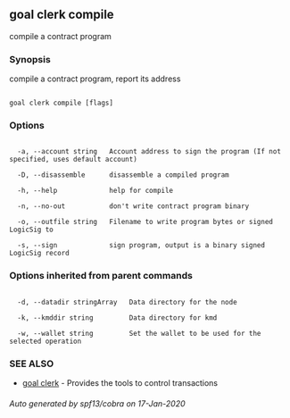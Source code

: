 ## goal clerk compile



compile a contract program



### Synopsis



compile a contract program, report its address



```

goal clerk compile [flags]

```



### Options



```

  -a, --account string   Account address to sign the program (If not specified, uses default account)

  -D, --disassemble      disassemble a compiled program

  -h, --help             help for compile

  -n, --no-out           don't write contract program binary

  -o, --outfile string   Filename to write program bytes or signed LogicSig to

  -s, --sign             sign program, output is a binary signed LogicSig record

```



### Options inherited from parent commands



```

  -d, --datadir stringArray   Data directory for the node

  -k, --kmddir string         Data directory for kmd

  -w, --wallet string         Set the wallet to be used for the selected operation

```



### SEE ALSO



* [goal clerk](../clerk/)	 - Provides the tools to control transactions 


###### Auto generated by spf13/cobra on 17-Jan-2020


